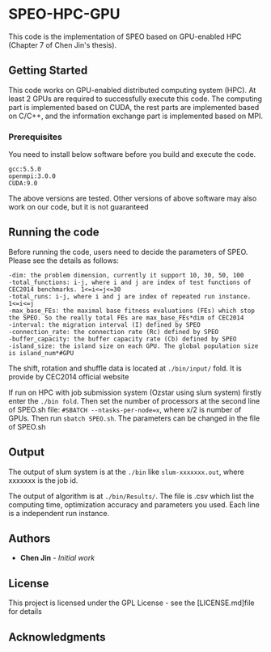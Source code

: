 # SPEO-HPC-GPU

This code is the implementation of SPEO based on GPU-enabled HPC (Chapter 7 of Chen Jin's thesis).

## Getting Started

This code works on GPU-enabled distributed computing system (HPC). At least 2 GPUs are required to successfully execute this code. The computing part is implemented based on CUDA, the rest parts are implemented based on C/C++, and the information exchange part is implemented based on MPI. 

### Prerequisites

You need to install below software before you build and execute the code. 

```
gcc:5.5.0
openmpi:3.0.0
CUDA:9.0
```
The above versions are tested. Other versions of above software may also work on our code, but it is not guaranteed

## Running the code
Before running the code, users need to decide the parameters of SPEO. Please see the details as follows:
```
-dim: the problem dimension, currently it support 10, 30, 50, 100
-total_functions: i-j, where i and j are index of test functions of CEC2014 benchmarks. 1<=i<=j<=30
-total_runs: i-j, where i and j are index of repeated run instance. 1<=i<=j
-max_base_FEs: the maximal base fitness evaluations (FEs) which stop the SPEO. So the really total FEs are max_base_FEs*dim of CEC2014
-interval: the migration interval (I) defined by SPEO 
-connection_rate: the connection rate (Rc) defined by SPEO 
-buffer_capacity: the buffer capacity rate (Cb) defined by SPEO  
-island_size: the island size on each GPU. The global population size is island_num*#GPU
```
The shift, rotation and shuffle data is located at ```./bin/input/``` fold. It is provide by CEC2014 official website

If run on HPC with job submission system (Ozstar using slum system) firstly enter the ```./bin fold```. Then set the number of processors at the second line of SPEO.sh file: ```#SBATCH --ntasks-per-node=x```, where x/2 is number of GPUs. Then run ```sbatch SPEO.sh```. The parameters can be changed in the file of SPEO.sh


## Output
The output of slum system is at the ```./bin``` like ```slum-xxxxxxx.out```, where xxxxxxx is the job id.

The output of algorithm is at ```./bin/Results/```. The file is .csv which list the computing time, optimization accuracy and parameters you used. Each line is a independent run instance.

## Authors

* **Chen Jin** - *Initial work*

## License

This project is licensed under the GPL License - see the [LICENSE.md]file for details

## Acknowledgments
